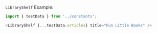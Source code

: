 `LibraryShelf` Example:

```js
import { testData } from '../constants';

<LibraryShelf {...testData.articles} title="Fun Little Books" />
```
